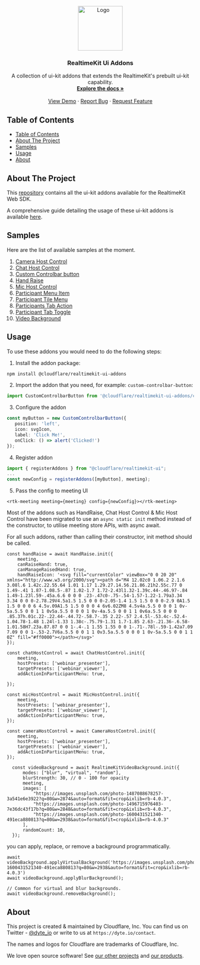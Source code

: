 <!-- PROJECT LOGO -->
<p align="center">
  <a href="https://realtime.cloudflare.com">
    <img src="https://docs.realtime.cloudflare.com/logo/cf.svg" alt="Logo" width="120">
  </a>
  <h3 align="center">RealtimeKit Ui Addons</h3>

  <p align="center">
    A collection of ui-kit addons that extends the RealtimeKit's prebuilt ui-kit capability.
    <br />
    <a href="https://docs.realtime.cloudflare.com"><strong>Explore the docs »</strong></a>
    <br />
    <br />
    <a href="https://demo.realtime.cloudflare.com">View Demo</a>
    ·
    <a href="https://github.com/rtk-io/ui-kit-addons/issues">Report Bug</a>
    ·
    <a href="https://github.com/rtk-io/ui-kit-addons/issues">Request Feature</a>
  </p>
</p>



<!-- TABLE OF CONTENTS -->

## Table of Contents

- [Table of Contents](#table-of-contents)
- [About The Project](#about-the-project)
- [Samples](#samples)
- [Usage](#usage)
- [About](#about)


<!-- ABOUT THE PROJECT -->
## About The Project

This [repository](https://github.com/rtk-io/ui-kit-addons) contains all the ui-kit addons available for the RealtimeKit Web SDK.

A comprehensive guide detailing the usage of these ui-kit addons is available [here](https://dyte.io/blog/ui-kit-add-ons/).

## Samples

Here are the list of available samples at the moment.

1. [Camera Host Control](./src/camera-host-control/)
2. [Chat Host Control](./src/chat-host-control/)
3. [Custom Controlbar button](./src/custom-controlbar-button/)
4. [Hand Raise](./src/hand-raise/)
5. [Mic Host Control](./src/mic-host-control/)
6. [Participant Menu Item](./src/participant-menu-item/)
7. [Participant Tile Menu](./src/participant-tile-menu/)
8. [Participants Tab Action](./src/participants-tab-action/)
9. [Participant Tab Toggle](./src/participants-tab-toggle/)
10. [Video Background](./src/video-background/)

## Usage

To use these addons you would need to do the following steps:

1. Install the addon package:

```sh
npm install @cloudflare/realtimekit-ui-addons
```

2. Import the addon that you need, for example:
   `custom-controlbar-button`:

```ts
import CustomControlbarButton from '@cloudflare/realtimekit-ui-addons/custom-controlbar-button';
```

3. Configure the addon

```ts
const myButton = new CustomControlbarButton({
   position: 'left',
   icon: svgIcon,
   label: 'Click Me!',
   onClick: () => alert('Clicked!')
});
```

4. Register addon

```ts
import { registerAddons } from "@cloudflare/realtimekit-ui";
...
const newConfig = registerAddons([myButton], meeting);
```

5. Pass the config to meeting UI

```
<rtk-meeting meeting={meeting} config={newConfig}></rtk-meeting> 
```

Most of the addons such as HandRaise, Chat Host Control & Mic Host Control have been migrated to use an `async static init` method instead of the constructor, to utilise meeting store APIs, with async await.

For all such addons, rather than calling their constructor, init method should be called.

```tsx
const handRaise = await HandRaise.init({
    meeting,
    canRaiseHand: true,
    canManageRaisedHand: true,
    handRaiseIcon: '<svg fill="currentColor" viewBox="0 0 20 20" xmlns="http://www.w3.org/2000/svg"><path d="M4 12.02c0 1.06.2 2.1.6 3.08l.6 1.42c.22.55.64 1.01 1.17 1.29.27.14.56.21.86.21h2.55c.77 0 1.49-.41 1.87-1.08.5-.87 1.02-1.7 1.72-2.43l1.32-1.39c.44-.46.97-.84 1.49-1.23l.59-.45a.6.6 0 0 0 .23-.47c0-.75-.54-1.57-1.22-1.79a3.34 3.34 0 0 0-2.78.29V4.5a1.5 1.5 0 0 0-2.05-1.4 1.5 1.5 0 0 0-2.9 0A1.5 1.5 0 0 0 6 4.5v.09A1.5 1.5 0 0 0 4 6v6.02ZM8 4.5v4a.5.5 0 0 0 1 0v-5a.5.5 0 0 1 1 0v5a.5.5 0 0 0 1 0v-4a.5.5 0 0 1 1 0v6a.5.5 0 0 0 .85.37h.01c.22-.22.44-.44.72-.58.7-.35 2.22-.57 2.4.5l-.53.4c-.52.4-1.04.78-1.48 1.24l-1.33 1.38c-.75.79-1.31 1.7-1.85 2.63-.21.36-.6.58-1.01.58H7.23a.87.87 0 0 1-.4-.1 1.55 1.55 0 0 1-.71-.78l-.59-1.42a7.09 7.09 0 0 1-.53-2.7V6a.5.5 0 0 1 1 0v3.5a.5.5 0 0 0 1 0v-5a.5.5 0 0 1 1 0Z" fill="#ff0000"></path></svg>'
});

const chatHostControl = await ChatHostControl.init({
    meeting,
    hostPresets: ['webinar_presenter'],
    targetPresets: ['webinar_viewer'],
    addActionInParticipantMenu: true,

});

const micHostControl = await MicHostControl.init({
    meeting,
    hostPresets: ['webinar_presenter'],
    targetPresets: ['webinar_viewer'],
    addActionInParticipantMenu: true,
});

const cameraHostControl = await CameraHostControl.init({
    meeting,
    hostPresets: ['webinar_presenter'],
    targetPresets: ['webinar_viewer'],
    addActionInParticipantMenu: true,
});

  const videoBackground = await RealtimeKitVideoBackground.init({
      modes: ["blur", "virtual", "random"],
      blurStrength: 30, // 0 - 100 for opacity
      meeting,
      images: [
          "https://images.unsplash.com/photo-1487088678257-3a541e6e3922?q=80&w=2874&auto=format&fit=crop&ixlib=rb-4.0.3",
          "https://images.unsplash.com/photo-1496715976403-7e36dc43f17b?q=80&w=2848&auto=format&fit=crop&ixlib=rb-4.0.3",
          "https://images.unsplash.com/photo-1600431521340-491eca880813?q=80&w=2938&auto=format&fit=crop&ixlib=rb-4.0.3"
      ],
      randomCount: 10,
  });
```

you can apply, replace, or remove a background programmatically.

```tsx
await videoBackground.applyVirtualBackground('https://images.unsplash.com/photo-1600431521340-491eca880813?q=80&w=2938&auto=format&fit=crop&ixlib=rb-4.0.3')
await videoBackground.applyBlurBackground();

// Common for virtual and blur backgrounds.
await videoBackground.removeBackground();
```

## About

This project is created & maintained by Cloudflare, Inc. You can find us on Twitter - [@dyte_io](https://twitter.com/dyte_io) or write to us at `https://dyte.io/contact`.

The names and logos for Cloudflare are trademarks of Cloudflare, Inc.

We love open source software! See [our other projects](https://github.com/rtk-io) and [our products](https://dyte.io).